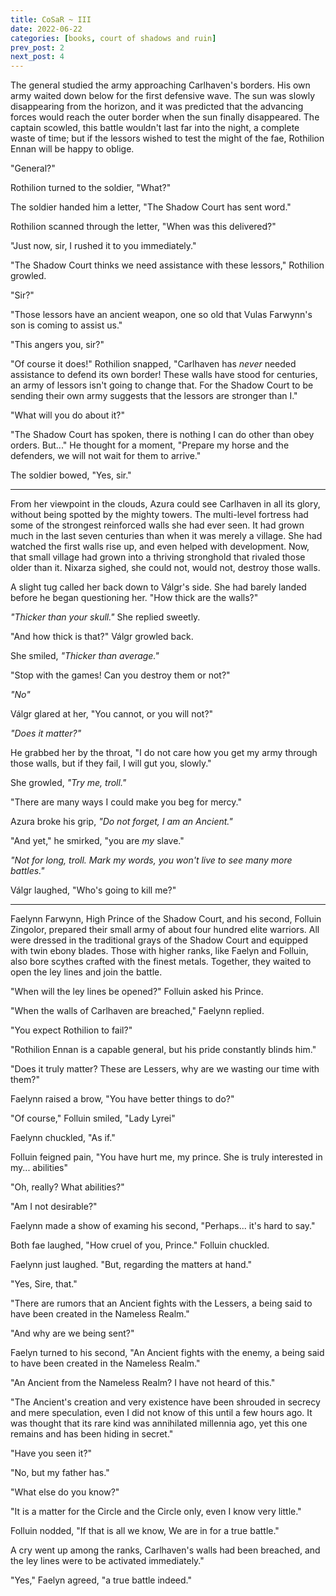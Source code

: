 ```yaml
---
title: CoSaR ~ III
date: 2022-06-22
categories: [books, court of shadows and ruin]
prev_post: 2
next_post: 4
---
```


The general studied the army approaching Carlhaven's borders. His own army waited down below for the first defensive wave. The sun was slowly disappearing from the horizon, and it was predicted that the advancing forces would reach the outer border when the sun finally disappeared. The captain scowled, this battle wouldn't last far into the night, a complete waste of time; but if the lessors wished to test the might of the fae, Rothilion Ennan will be happy to oblige.<!-- more -->

"General?"

Rothilion turned to the soldier, "What?"

The soldier handed him a letter, "The Shadow Court has sent word."

Rothilion scanned through the letter, "When was this delivered?"

"Just now, sir, I rushed it to you immediately."

"The Shadow Court thinks we need assistance with these lessors," Rothilion growled.

"Sir?"

"Those lessors have an ancient weapon, one so old that Vulas Farwynn's son is coming to assist us."

"This angers you, sir?"

"Of course it does!" Rothilion snapped, "Carlhaven has _never_ needed assistance to defend its own border! These walls have stood for centuries, an army of lessors isn't going to change that. For the Shadow Court to be sending their own army suggests that the lessors are stronger than I."

"What will you do about it?"

"The Shadow Court has spoken, there is nothing I can do other than obey orders. But..." He thought for a moment, "Prepare my horse and the defenders, we will not wait for them to arrive."

The soldier bowed, "Yes, sir."

---

From her viewpoint in the clouds, Azura could see Carlhaven in all its glory, without being spotted by the mighty towers. The multi-level fortress had some of the strongest reinforced walls she had ever seen. It had grown much in the last seven centuries than when it was merely a village. She had watched the first walls rise up, and even helped with development. Now, that small village had grown into a thriving stronghold that rivaled those older than it. Nixarza sighed, she could not, would not, destroy those walls.

A slight tug called her back down to Válgr's side. She had barely landed before he began questioning her. "How thick are the walls?"

_"Thicker than your skull."_ She replied sweetly.

"And how thick is that?" Válgr growled back.

She smiled, _"Thicker than average."_

"Stop with the games! Can you destroy them or not?"

_"No"_

Válgr glared at her, "You cannot, or you will not?"

_"Does it matter?"_

He grabbed her by the throat, "I do not care how you get my army through those walls, but if they fail, I will gut you, slowly."

She growled, _"Try me, troll."_

"There are many ways I could make you beg for mercy."

Azura broke his grip, _"Do not forget, I am an Ancient."_

"And yet," he smirked, "you are _my_ slave."

_"Not for long, troll. Mark my words, you won't live to see many more battles."_

Válgr laughed, "Who's going to kill me?"

---

Faelynn Farwynn, High Prince of the Shadow Court, and his second, Folluin Zingolor, prepared their small army of about four hundred elite warriors. All were dressed in the traditional grays of the Shadow Court and equipped with twin ebony blades. Those with higher ranks, like Faelyn and Folluin, also bore scythes crafted with the finest metals. Together, they waited to open the ley lines and join the battle.

"When will the ley lines be opened?" Folluin asked his Prince.

"When the walls of Carlhaven are breached," Faelynn replied.

"You expect Rothilion to fail?"

"Rothilion Ennan is a capable general, but his pride constantly blinds him."

"Does it truly matter? These are Lessers, why are we wasting our time with them?"

Faelynn raised a brow, "You have better things to do?"

"Of course," Folluin smiled, "Lady Lyrei"

Faelynn chuckled, "As if."

Folluin feigned pain, "You have hurt me, my prince. She is truly interested in my... abilities"

"Oh, really? What abilities?"

"Am I not desirable?"

Faelynn made a show of examing his second, "Perhaps... it's hard to say."

Both fae laughed, "How cruel of you, Prince." Folluin chuckled.

Faelynn just laughed. "But, regarding the matters at hand."

"Yes, Sire, that."

"There are rumors that an Ancient fights with the Lessers, a being said to have been created in the Nameless Realm."

"And why are we being sent?"

Faelyn turned to his second, "An Ancient fights with the enemy, a being said to have been created in the Nameless Realm."

"An Ancient from the Nameless Realm? I have not heard of this."

"The Ancient's creation and very existence have been shrouded in secrecy and mere speculation, even I did not know of this until a few hours ago. It was thought that its rare kind was annihilated millennia ago, yet this one remains and has been hiding in secret."

"Have you seen it?"

"No, but my father has."

"What else do you know?"

"It is a matter for the Circle and the Circle only, even I know very little."

Folluin nodded, "If that is all we know, We are in for a true battle."

A cry went up among the ranks, Carlhaven's walls had been breached, and the ley lines were to be activated immediately."

"Yes," Faelyn agreed, "a true battle indeed."
